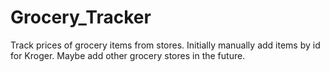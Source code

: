 # Grocery_Tracker
Track prices of grocery items from stores. Initially manually add items by id for Kroger. Maybe add other grocery stores in the future.
